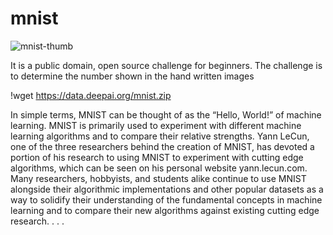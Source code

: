 # mnist
![mnist-thumb](https://user-images.githubusercontent.com/27857345/191260404-0afda3a3-7221-40b6-a0c4-db7f1c4de56b.jpg)

 It is a public domain, open source challenge 
for beginners.
The challenge is to determine the number shown in the hand written images 

!wget https://data.deepai.org/mnist.zip 

In simple terms, MNIST can be thought of as the “Hello, World!” of machine learning. MNIST is primarily used to experiment with different machine learning algorithms and to compare their relative strengths. Yann LeCun, one of the three researchers behind the creation of MNIST, has devoted a portion of his research to using MNIST to experiment with cutting edge algorithms, which can be seen on his personal website yann.lecun.com. Many researchers, hobbyists, and students alike continue to use MNIST alongside their algorithmic implementations and other popular datasets as a way to solidify their understanding of the fundamental concepts in machine learning and to compare their new algorithms against existing cutting edge research.
.
.
.
